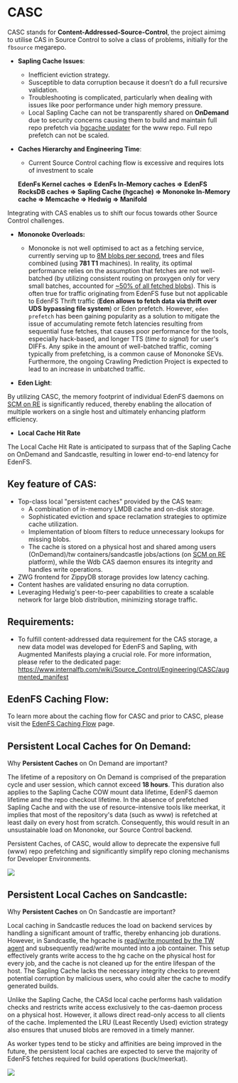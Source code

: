 # CASC

CASC stands for **Content-Addressed-Source-Control**, the project aimimg to utilise CAS in Source Control to solve a class of problems, initially for the `fbsource` megarepo.

* **Sapling Cache Issues**:
    * Inefficient eviction strategy.
    * Susceptible to data corruption because it doesn’t do a full recursive validation.
    * Troubleshooting is complicated, particularly when dealing with issues like poor performance under high memory pressure.
    * Local Sapling Cache can not be transparently shared on **OnDemand** due to security concerns causing them to build and maintain full repo prefetch via [hgcache updater](https://docs.google.com/document/d/1IM3q-sujxcywCbqSdpfIdWn0aHtOkTI8m1bNXvv8m1o) for the www repo. Full repo prefetch can not be scaled.

* **Caches Hierarchy and Engineering Time**: 
    * Current Source Control caching flow is excessive and requires lots of investment to scale

    **EdenFs Kernel caches =>  EdenFs In-Memory caches => EdenFS RocksDB caches => Sapling Cache (hgcache) => Mononoke In-Memory cache => Memcache => Hedwig => Manifold**

Integrating with CAS enables us to shift our focus towards other Source Control challenges.

* **Mononoke Overloads:**
    * Mononoke is not well optimised to act as a fetching service, currently serving up to [8M blobs per second](https://fburl.com/scuba/mononoke_test_perf/abljhymr), trees and files combined (using **781 T1** machines).
In reality, its optimal performance relies on the assumption that fetches are not well-batched (by utilizing consistent routing on proxygen only for very small batches, accounted for [~50% of all fetched blobs](https://fburl.com/scuba/mononoke_test_perf/poq04cux)). This is often true for traffic originating from EdenFS fuse but not applicable to EdenFS Thrift traffic (**Eden allows to fetch data via thrift over UDS bypassing file system**) or Eden prefetch.
However, `eden prefetch` has been gaining popularity as a solution to mitigate the issue of accumulating remote fetch latencies resulting from sequential fuse fetches, that causes poor performance for the tools, especially hack-based, and longer TTS (*time to signal*) for user's DIFFs.
Any spike in the amount of well-batched traffic, coming typically from prefetching, is a common cause of Mononoke SEVs.
Furthermore, the ongoing Crawling Prediction Project is expected to lead to an increase in unbatched traffic.

* **Eden Light**:

By utilizing CASC, the memory footprint of individual EdenFS daemons on [SCM on RE](https://www.internalfb.com/wiki/Source_Control/Engineering/Repo_Support_On_Remote_Execution/repo_support_on_remote_execution) is significantly reduced, thereby enabling the allocation of multiple workers on a single host and ultimately enhancing platform efficiency.

* **Local Cache Hit Rate**

The Local Cache Hit Rate is anticipated to surpass that of the Sapling Cache on OnDemand and Sandcastle, resulting in lower end-to-end latency for EdenFS.

## Key feature of CAS:


* Top-class local "persistent caches" provided by the CAS team:
    * A combination of in-memory LMDB cache and on-disk storage.
    * Sophisticated eviction and space reclamation strategies to optimize cache utilization.
    * Implementation of bloom filters to reduce unnecessary lookups for missing blobs.
    * The cache is stored on a physical host and shared among users (OnDemand)/tw containers/sandcastle jobs/actions (on [SCM on RE](https://www.internalfb.com/wiki/Source_Control/Engineering/Repo_Support_On_Remote_Execution/repo_support_on_remote_execution) platform), while the Wdb CAS daemon ensures its integrity and handles write operations.
* ZWG frontend for ZippyDB storage provides low latency caching.
* Content hashes are validated ensuring no data corruption.
* Leveraging Hedwig's peer-to-peer capabilities to create a scalable network for large blob distribution, minimizing storage traffic.


## Requirements:

* To fulfill content-addressed data requirement for the CAS storage, a new data model was developed for EdenFS and Sapling, with Augmented Manifests playing a crucial role. For more information, please refer to the dedicated page: https://www.internalfb.com/wiki/Source_Control/Engineering/CASC/augmented_manifest

## EdenFS Caching Flow:

To learn more about the caching flow for CASC and prior to CASC, please visit the [EdenFS Caching Flow](https://www.internalfb.com/wiki/Source_Control/Engineering/CASC/eden_caching_flow) page.


## Persistent Local Caches for On Demand:

Why **Persistent Caches** on On Demand are important?

The lifetime of a repository on On Demand is comprised of the preparation cycle and user session, which cannot exceed **18 hours**. 
This duration also applies to the Sapling Cache COW mount data lifetime, EdenFS daemon lifetime and the repo checkout lifetime. 
In the absence of prefetched Sapling Cache and with the use of resource-intensive tools like meerkat, it implies that most of the repository's data (such as www) is refetched at least daily on every host from scratch. 
Consequently, this would result in an unsustainable load on Mononoke, our Source Control backend.

Persistent Caches, of CASC, would allow to deprecate the expensive full (www) repo prefetching and significantly simplify repo cloning mechanisms for Developer Environments.


![](px/6HWvs)

## Persistent Local Caches on Sandcastle:

Why **Persistent Caches** on On Sandcastle are important?

Local caching in Sandcastle reduces the load on backend services by handling a significant amount of traffic, thereby enhancing job durations.
However, in Sandcastle, the hgcache is [read/write mounted by the TW agent](https://www.internalfb.com/code/fbsource/[a5a02891b754be45b7a85155ce16e4c5fada622b]/fbcode/tupperware/config/sandcastle/common.cinc?lines=456-470) and subsequently read/write mounted into a job container.
This setup effectively grants write access to the hg cache on the physical host for every job, and the cache is not cleaned up for the entire lifespan of the host.
The Sapling Cache lacks the necessary integrity checks to prevent potential corruption by malicious users, who could alter the cache to modify generated builds.

Unlike the Sapling Cache, the CASd local cache performs hash validation checks and restricts write access exclusively to the cas-daemon process on a physical host. However, it allows direct read-only access to all clients of the cache.
Implemented the LRU (Least Recently Used) eviction strategy also ensures that unused blobs are removed in a timely manner.

As worker types tend to be sticky and affinities are being improved in the future, the persistent local caches are expected to serve the majority of EdenFS fetches required for build operations (buck/meerkat).

![](px/6J88B)

